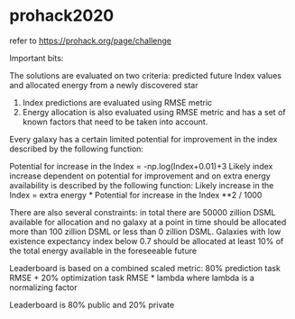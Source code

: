 # prohack2020

refer to https://prohack.org/page/challenge

Important bits:

The solutions are evaluated on two criteria: predicted future Index values and allocated energy from a newly discovered star

1. Index predictions are evaluated using RMSE metric
2. Energy allocation is also evaluated using RMSE metric and has a set of known factors that need to be taken into account.

Every galaxy has a certain limited potential for improvement in the index described by the following function:

Potential for increase in the Index = -np.log(Index+0.01)+3
Likely index increase dependent on potential for improvement and on extra energy availability is described by the following function:
Likely increase in the Index = extra energy * Potential for increase in the Index **2 / 1000

There are also several constraints:
in total there are 50000 zillion DSML available for allocation and no galaxy at a point in time should be allocated more than 100 zillion DSML or less than 0 zillion DSML. Galaxies with low existence expectancy index below 0.7 should be allocated at least 10% of the total energy available in the foreseeable future

Leaderboard is based on a combined scaled metric:
80% prediction task RMSE + 20% optimization task RMSE * lambda where lambda is a normalizing factor

Leaderboard is 80% public and 20% private
